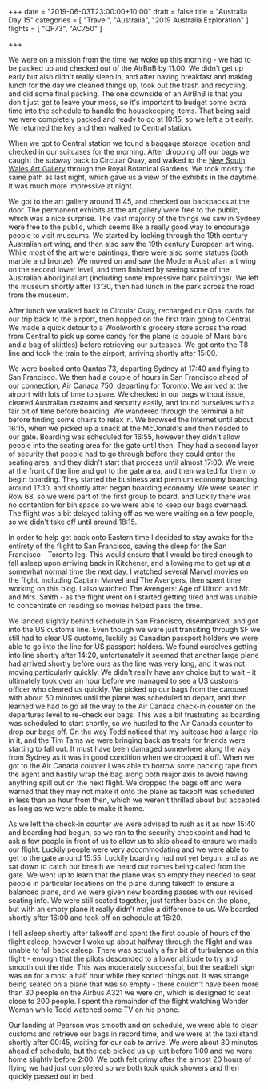 +++
date = "2019-06-03T23:00:00+10:00"
draft = false
title = "Australia Day 15"
categories = [ "Travel", "Australia", "2019 Australia Exploration" ]
flights = [ "QF73", "AC750" ]

+++

We were on a mission from the time we woke up this morning - we had to be packed up and checked out of the AirBnB by 11:00. We didn't get up early but also didn't really sleep in, and after having breakfast and making lunch for the day we cleaned things up, took out the trash and recycling, and did some final packing. The one downside of an AirBnB is that you don't just get to leave your mess, so it's important to budget some extra time into the schedule to handle the housekeeping items. That being said we were completely packed and ready to go at 10:15, so we left a bit early. We returned the key and then walked to Central station.

When we got to Central station we found a baggage storage location and checked in our suitcases for the morning. After dropping off our bags we caught the subway back to Circular Quay, and walked to the [New South Wales Art Gallery](https://www.artgallery.nsw.gov.au/) through the Royal Botanical Gardens. We took mostly the same path as last night, which gave us a view of the exhibits in the daytime. It was much more impressive at night.

We got to the art gallery around 11:45, and checked our backpacks at the door. The permanent exhibits at the art gallery were free to the public, which was a nice surprise. The vast majority of the things we saw in Sydney were free to the public, which seems like a really good way to encourage people to visit museums. We started by looking through the 19th century Australian art wing, and then also saw the 19th century European art wing. While most of the art were paintings, there were also some statues (both marble and bronze). We moved on and saw the Modern Australian art wing on the second lower level, and then finished by seeing some of the Australian Aboriginal art (including some impressive bark paintings). We left the museum shortly after 13:30, then had lunch in the park across the road from the museum.

After lunch we walked back to Circular Quay, recharged our Opal cards for our trip back to the airport, then hopped on the first train going to Central. We made a quick detour to a Woolworth's grocery store across the road from Central to pick up some candy for the plane (a couple of Mars bars and a bag of skittles) before retrieving our suitcases. We got onto the T8 line and took the train to the airport, arriving shortly after 15:00.

We were booked onto Qantas 73, departing Sydney at 17:40 and flying to San Francisco. We then had a couple of hours in San Francisco ahead of our connection, Air Canada 750, departing for Toronto. We arrived at the airport with lots of time to spare. We checked in our bags without issue, cleared Australian customs and security easily, and found ourselves with a fair bit of time before boarding. We wandered through the terminal a bit before finding some chairs to relax in. We browsed the Internet until about 16:15, when we picked up a snack at the McDonald's and then headed to our gate. Boarding was scheduled for 16:55, however they didn't allow people into the seating area for the gate until then. They had a second layer of security that people had to go through before they could enter the seating area, and they didn't start that process until almost 17:00. We were at the front of the line and got to the gate area, and then waited for them to begin boarding. They started the business and premium economy boarding around 17:10, and shortly after began boarding economy. We were seated in Row 68, so we were part of the first group to board, and luckily there was no contention for bin space so we were able to keep our bags overhead. The flight was a bit delayed taking off as we were waiting on a few people, so we didn't take off until around 18:15.

In order to help get back onto Eastern time I decided to stay awake for the entirety of the flight to San Francisco, saving the sleep for the San Francisco - Toronto leg. This would ensure that I would be tired enough to fall asleep upon arriving back in Kitchener, and allowing me to get up at a somewhat normal time the next day. I watched several Marvel movies on the flight, including Captain Marvel and The Avengers, then spent time working on this blog. I also watched The Avengers: Age of Ultron and Mr. and Mrs. Smith - as the flight went on I started getting tired and was unable to concentrate on reading so movies helped pass the time.

We landed slightly behind schedule in San Francisco, disembarked, and got into the US customs line. Even though we were just transiting through SF we still had to clear US customs, luckily as Canadian passport holders we were able to go into the line for US passport holders. We found ourselves getting into line shortly after 14:20, unfortunately it seemed that another large plane had arrived shortly before ours as the line was very long, and it was not moving particularly quickly. We didn't really have any choice but to wait - it ultimately took over an hour before we managed to see a US customs officer who cleared us quickly. We picked up our bags from the carousel with about 50 minutes until the plane was scheduled to depart, and then learned we had to go all the way to the Air Canada check-in counter on the departures level to re-check our bags. This was a bit frustrating as boarding was scheduled to start shortly, so we hustled to the Air Canada counter to drop our bags off. On the way Todd noticed that my suitcase had a large rip in it, and the Tim Tams we were bringing back as treats for friends were starting to fall out. It must have been damaged somewhere along the way from Sydney as it was in good condition when we dropped it off. When we got to the Air Canada counter I was able to borrow some packing tape from the agent and hastily wrap the bag along both major axis to avoid having anything spill out on the next flight. We dropped the bags off and were warned that they may not make it onto the plane as takeoff was scheduled in less than an hour from then, which we weren't thrilled about but accepted as long as we were able to make it home.

As we left the check-in counter we were advised to rush as it as now 15:40 and boarding had begun, so we ran to the security checkpoint and had to ask a few people in front of us to allow us to skip ahead to ensure we made our flight. Luckily people were very accommodating and we were able to get to the gate around 15:55. Luckily boarding had not yet begun, and as we sat down to catch our breath we heard our names being called from the gate. We went up to learn that the plane was so empty they needed to seat people in particular locations on the plane during takeoff to ensure a balanced plane, and we were given new boarding passes with our revised seating info. We were still seated together, just farther back on the plane, but with an empty plane it really didn't make a difference to us. We boarded shortly after 16:00 and took off on schedule at 16:20.

I fell asleep shortly after takeoff and spent the first couple of hours of the flight asleep, however I woke up about halfway through the flight and was unable to fall back asleep. There was actually a fair bit of turbulence on this flight - enough that the pilots descended to a lower altitude to try and smooth out the ride. This was moderately successful, but the seatbelt sign was on for almost a half hour while they sorted things out. It was strange being seated on a plane that was so empty - there couldn't have been more than 30 people on the Airbus A321 we were on, which is designed to seat close to 200 people. I spent the remainder of the flight watching Wonder Woman while Todd watched some TV on his phone.

Our landing at Pearson was smooth and on schedule, we were able to clear customs and retrieve our bags in record time, and we were at the taxi stand shortly after 00:45, waiting for our cab to arrive. We were about 30 minutes ahead of schedule, but the cab picked us up just before 1:00 and we were home slightly before 2:00. We both felt grimy after the almost 20 hours of flying we had just completed so we both took quick showers and then quickly passed out in bed.

